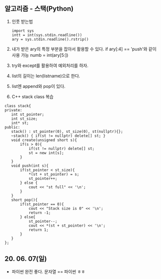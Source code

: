 ## 알고리즘 - 스택(Python)
 1. 인풋 받는법

    ```
    import sys
    intt = int(sys.stdin.readline())
    ary = sys.stdin.readline().rstrip()
    
 2. 내가 받은 ary의 특정 부분을 잡아서 활용할 수 있다.
    if ary[:4] == 'push'와 같이 사용 가능
    numb = int(ary[5:])

 3. try와 except를 활용하여 예외처리를 하자.

 4. list의 길이는 len(listname)으로 한다.

 5. list엔 append와 pop이 있다.

 6. C++ stack class 복습

 ```
 class stack{
 private:
    int st_pointer;
    int st_size;
    int* st;
 public:
    stack() : st_pointer(0), st_size(0), st(nullptr){};
    ~stack() { if(st != nullptr) delete[] st; }
    void create(unsigned short s){
        if(s > 0){
            if(st != nullptr) delete[] st;
            st = new int[s];
        }
    }
    void push(int s){
        if(st_pointer < st_size){
            *(st + st_pointer) = s;
            st_pointer++;
        } else {
            cout << "st full" << '\n';
        }
    }
    short pop(){
        if(st_pointer == 0){
            cout << "Stack size is 0" << '\n';
            return -1;
        } else{
            st_pointer--;
            cout << *(st + st_pointer) << '\n';
            return 1;
        }
    }
 };
 ```

## 20. 06. 07(일)
 - 파이썬 완전 좋다. 문자열 == 파이썬 ㅎㅎ
 